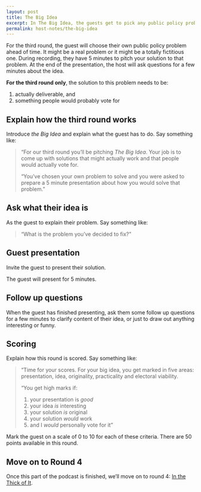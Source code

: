 ```yaml
---
layout: post
title: The Big Idea
excerpt: In The Big Idea, the guests get to pick any public policy problem you like and then they have 5 minutes to pitch the best solution they can come up with.
permalink: host-notes/the-big-idea
---
```


For the third round, the guest will choose their own public policy problem ahead of time. It might be a real problem or it might be a totally fictitious one. During recording, they have 5 minutes to pitch your solution to that problem. At the end of the presentation, the host will ask questions for a few minutes about the idea.

**For the third round only**, the solution to this problem needs to be:

1. actually deliverable, and
2. something people would probably vote for

## Explain how the third round works

Introduce *the Big Idea* and explain what the guest has to do. Say something like:

> “For our third round you’ll be pitching *The Big Idea*. Your job is to come up with solutions that might actually work and that people would actually vote for.
> 
> “You’ve chosen your own problem to solve and you were asked to prepare a 5 minute presentation about how you would solve that problem.”

## Ask what their idea is

As the guest to explain their problem. Say something like:

> “What is the problem you’ve decided to fix?”

## Guest presentation 

Invite the guest to present their solution.

The guest will present for 5 minutes.

## Follow up questions

When the guest has finished presenting, ask them some follow up questions for a few minutes to clarify content of their idea, or just to draw out anything interesting or funny.

## Scoring

Explain how this round is scored. Say something like:

> “Time for your scores. For your big idea, you get marked in five areas: presentation, idea, originality, practicality and electoral viability.
> 
> “You get high marks if:
> 1. your presentation is *good*
> 2. your idea *is* interesting
> 3. your solution *is* original
> 4. your solution *would* work
> 5. and I *would* personally vote for it”

Mark the guest on a scale of 0 to 10 for each of these criteria. There are 50 points available in this round.

## Move on to Round 4

Once this part of the podcast is finished, we’ll move on to round 4: [In the Thick of It](/host-notes/in-the-thick-of-it).